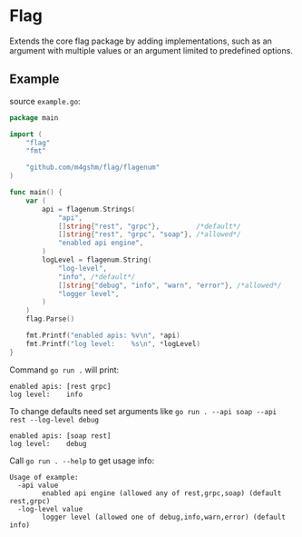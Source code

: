 # Flag

Extends the core flag package by adding implementations, such as an
argument with multiple values or an argument limited to predefined
options.

## Example

source `example.go`:

``` go
package main

import (
    "flag"
    "fmt"

    "github.com/m4gshm/flag/flagenum"
)

func main() {
    var (
        api = flagenum.Strings(
            "api",
            []string{"rest", "grpc"},         /*default*/
            []string{"rest", "grpc", "soap"}, /*allowed*/
            "enabled api engine",
        )
        logLevel = flagenum.String(
            "log-level",
            "info", /*default*/
            []string{"debug", "info", "warn", "error"}, /*allowed*/
            "logger level",
        )
    )
    flag.Parse()

    fmt.Printf("enabled apis: %v\n", *api)
    fmt.Printf("log level:    %s\n", *logLevel)
}
```

Command `go run .` will print:

``` console
enabled apis: [rest grpc]
log level:    info
```

To change defaults need set arguments like
`go run . --api soap --api rest --log-level debug`

``` console
enabled apis: [soap rest]
log level:    debug
```

Call `go run . --help` to get usage info:

``` console
Usage of example:
  -api value
        enabled api engine (allowed any of rest,grpc,soap) (default rest,grpc)
  -log-level value
        logger level (allowed one of debug,info,warn,error) (default info)
```
